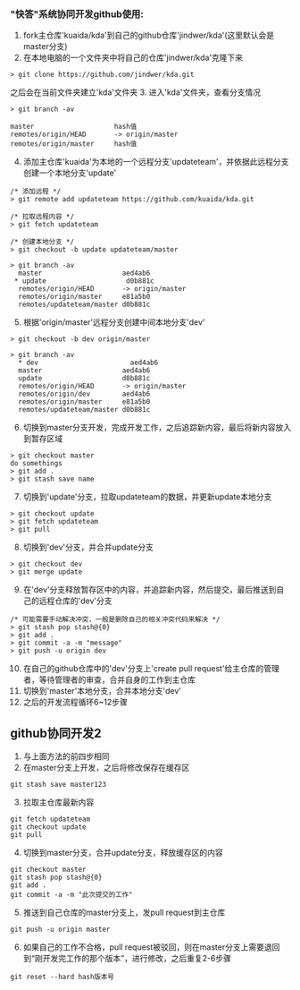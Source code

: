 ### "快答"系统协同开发github使用:

1. fork主仓库'kuaida/kda'到自己的github仓库'jindwer/kda'(这里默认会是master分支)
2. 在本地电脑的一个文件夹中将自己的仓库'jindwer/kda'克隆下来
```
> git clone https://github.com/jindwer/kda.git
```
之后会在当前文件夹建立'kda'文件夹
3. 进入'kda'文件夹，查看分支情况
```
> git branch -av
```
```
master                    hash值
remotes/origin/HEAD       -> origin/master
remotes/origin/master     hash值
```
4. 添加主仓库'kuaida'为本地的一个远程分支'updateteam'，并依据此远程分支创建一个本地分支'update'
```
/* 添加远程 */
> git remote add updateteam https://github.com/kuaida/kda.git
```
```
/* 拉取远程内容 */
> git fetch updateteam
```
```
/* 创建本地分支 */
> git checkout -b update updateteam/master
```
```
> git branch -av
  master                    aed4ab6
 * update                    d0b881c
  remotes/origin/HEAD       -> origin/master
  remotes/origin/master     e81a5b0
  remotes/updateteam/master d0b881c
```
5. 根据'origin/master'远程分支创建中间本地分支'dev'
```
> git checkout -b dev origin/master
```
```
> git branch -av
  * dev                       aed4ab6
  master                    aed4ab6
  update                    d0b881c
  remotes/origin/HEAD       -> origin/master
  remotes/origin/dev        aed4ab6
  remotes/origin/master     e81a5b0
  remotes/updateteam/master d0b881c
```
6. 切换到master分支开发，完成开发工作，之后追踪新内容，最后将新内容放入到暂存区域
```
> git checkout master
do somethings
> git add .
> git stash save name
```
7. 切换到'update'分支，拉取updateteam的数据，并更新update本地分支
```
> git checkout update
> git fetch updateteam
> git pull
```
8. 切换到'dev'分支，并合并update分支
```
> git checkout dev
> git merge update
```
9. 在'dev'分支释放暂存区中的内容，并追踪新内容，然后提交，最后推送到自己的远程仓库的'dev'分支
```
/* 可能需要手动解决冲突，一般是删除自己的相关冲突代码来解决 */
> git stash pop stash@{0}
> git add .
> git commit -a -m "message"
> git push -u origin dev
```
10. 在自己的github仓库中的'dev'分支上'create pull request'给主仓库的管理者，等待管理者的审查，合并自身的工作到主仓库
11. 切换到'master'本地分支，合并本地分支'dev'
12. 之后的开发流程循环6~12步骤

## github协同开发2

1. 与上面方法的前四步相同
2. 在master分支上开发，之后将修改保存在缓存区
```
git stash save master123
```
3. 拉取主仓库最新内容
```
git fetch updateteam
git checkout update
git pull
```
4. 切换到master分支，合并update分支，释放缓存区的内容
```
git checkout master
git stash pop stash@{0}
git add .
git commit -a -m "此次提交的工作"
```
5. 推送到自己仓库的master分支上，发pull request到主仓库
```
git push -u origin master
```
6. 如果自己的工作不合格，pull request被驳回，则在master分支上需要退回到“刚开发完工作的那个版本”，进行修改，之后重复2-6步骤
```
git reset --hard hash版本号
```
